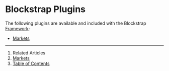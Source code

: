 Blockstrap Plugins
==================

The following plugins are available and included with the Blockstrap [Framework](../framework/):

* [Markets](markets/)

--------------------------------------------------------------------------------

1. Related Articles
2. [Markets](markets/)
3. [Table of Contents](../../)
